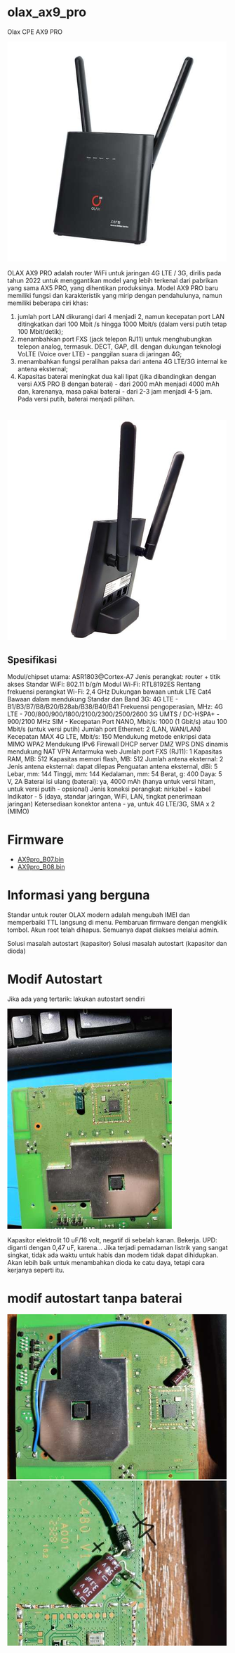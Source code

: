 # olax_ax9_pro

Olax CPE AX9 PRO

![](assets/device.png)


OLAX AX9 PRO adalah router WiFi untuk jaringan 4G LTE / 3G, dirilis pada tahun 2022 untuk menggantikan model yang lebih terkenal dari pabrikan yang sama AX5 PRO, yang dihentikan produksinya. Model AX9 PRO baru memiliki fungsi dan karakteristik yang mirip dengan pendahulunya, namun memiliki beberapa ciri khas:
1. jumlah port LAN dikurangi dari 4 menjadi 2, namun kecepatan port LAN ditingkatkan dari 100 Mbit /s hingga 1000 Mbit/s (dalam versi putih tetap 100 Mbit/detik);
2. menambahkan port FXS (jack telepon RJ11) untuk menghubungkan telepon analog, termasuk. DECT, GAP, dll. dengan dukungan teknologi VoLTE (Voice over LTE) - panggilan suara di jaringan 4G;
3. menambahkan fungsi peralihan paksa dari antena 4G LTE/3G internal ke antena eksternal;
4. Kapasitas baterai meningkat dua kali lipat (jika dibandingkan dengan versi AX5 PRO B dengan baterai) - dari 2000 mAh menjadi 4000 mAh dan, karenanya, masa pakai baterai - dari 2-3 jam menjadi 4-5 jam. Pada versi putih, baterai menjadi pilihan.
 # 


![](assets/device_side.png)


## Spesifikasi

Modul/chipset utama: ASR1803@Cortex-A7
Jenis perangkat: router + titik akses
Standar WiFi: 802.11 b/g/n
Modul Wi-Fi: RTL8192ES
Rentang frekuensi perangkat Wi-Fi: 2,4 GHz
Dukungan bawaan untuk LTE Cat4
Bawaan dalam mendukung
Standar dan Band 3G:
4G LTE - B1/B3/B7/B8/B20/B28ab/B38/B40/B41
Frekuensi pengoperasian, MHz:
4G LTE - 700/800/900/1800/2100/2300/2500/2600
3G UMTS / DC-HSPA+ - 900/2100 MHz
SIM -
Kecepatan Port NANO, Mbit/s: 1000 (1 Gbit/s) atau 100 Mbit/s (untuk versi putih)
Jumlah port Ethernet: 2 (LAN, WAN/LAN)
Kecepatan MAX 4G LTE, Mbit/s: 150
Mendukung
metode enkripsi data MIMO WPA2
Mendukung IPv6
Firewall
DHCP server
DMZ
WPS
DNS dinamis mendukung
NAT
VPN
Antarmuka web
Jumlah port FXS (RJ11): 1
Kapasitas RAM, MB: 512
Kapasitas memori flash, MB: 512
Jumlah antena eksternal: 2
Jenis antena eksternal: dapat dilepas
Penguatan antena eksternal, dBi: 5
Lebar, mm: 144
Tinggi, mm: 144
Kedalaman, mm: 54
Berat, g: 400
Daya: 5 V, 2A
Baterai isi ulang (baterai): ya, 4000 mAh (hanya untuk versi hitam, untuk versi putih - opsional)
Jenis koneksi perangkat: nirkabel + kabel
Indikator - 5 (daya, standar jaringan, WiFi, LAN, tingkat penerimaan jaringan)
Ketersediaan konektor antena - ya, untuk 4G LTE/3G, SMA x 2 (MIMO)

# Firmware

- [AX9pro_B07.bin](firmware-origin/AX9pro_B07.bin)
- [AX9pro_B08.bin](firmware-origin/AX9pro_B08.bin)


# Informasi yang berguna


Standar untuk router OLAX modern adalah mengubah IMEI dan memperbaiki TTL langsung di menu.
Pembaruan firmware dengan mengklik tombol.
Akun root telah dihapus. Semuanya dapat diakses melalui admin.

Solusi masalah autostart (kapasitor)
Solusi masalah autostart (kapasitor dan dioda)


# Modif Autostart

Jika ada yang tertarik: lakukan autostart sendiri

![](assets/autostart.png)


Kapasitor elektrolit 10 uF/16 volt, negatif di sebelah kanan. Bekerja.
UPD: diganti dengan 0,47 uF, karena... Jika terjadi pemadaman listrik yang sangat singkat, tidak ada waktu untuk habis
dan modem tidak dapat dihidupkan. Akan lebih baik untuk menambahkan dioda ke catu daya, tetapi cara kerjanya seperti itu.


# modif autostart tanpa baterai

![](assets/auto_start_without_baterai.png)
![](assets/auto_start_without_baterai_detail.png)